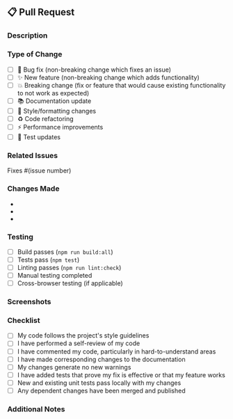 ## 📋 Pull Request

### Description
<!-- Describe your changes in detail -->

### Type of Change
<!-- Mark the relevant option with an "x" -->
- [ ] 🐛 Bug fix (non-breaking change which fixes an issue)
- [ ] ✨ New feature (non-breaking change which adds functionality)
- [ ] 💥 Breaking change (fix or feature that would cause existing functionality to not work as expected)
- [ ] 📚 Documentation update
- [ ] 🎨 Style/formatting changes
- [ ] ♻️ Code refactoring
- [ ] ⚡ Performance improvements
- [ ] 🧪 Test updates

### Related Issues
<!-- Link to related issues -->
Fixes #(issue number)

### Changes Made
<!-- List the specific changes made -->
- 
- 
- 

### Testing
<!-- Describe the tests you ran -->
- [ ] Build passes (`npm run build:all`)
- [ ] Tests pass (`npm test`)
- [ ] Linting passes (`npm run lint:check`)
- [ ] Manual testing completed
- [ ] Cross-browser testing (if applicable)

### Screenshots
<!-- Add screenshots if applicable -->

### Checklist
<!-- Mark completed items with an "x" -->
- [ ] My code follows the project's style guidelines
- [ ] I have performed a self-review of my code
- [ ] I have commented my code, particularly in hard-to-understand areas
- [ ] I have made corresponding changes to the documentation
- [ ] My changes generate no new warnings
- [ ] I have added tests that prove my fix is effective or that my feature works
- [ ] New and existing unit tests pass locally with my changes
- [ ] Any dependent changes have been merged and published

### Additional Notes
<!-- Any additional information -->
